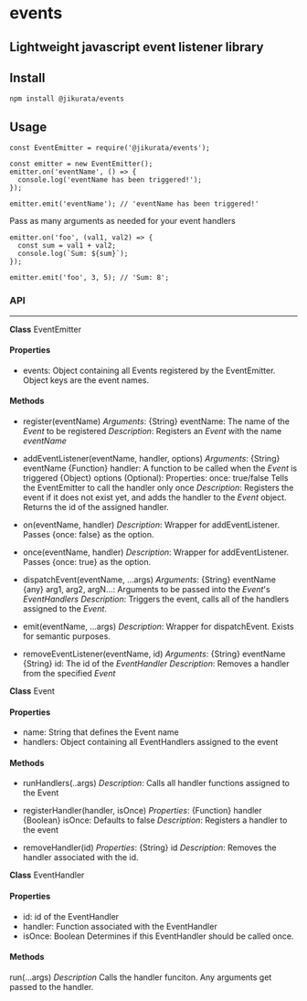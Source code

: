 # events
Lightweight javascript event listener library
---
## Install
```
npm install @jikurata/events
```
## Usage
```
const EventEmitter = require('@jikurata/events');

const emitter = new EventEmitter();
emitter.on('eventName', () => {
  console.log('eventName has been triggered!');
});

emitter.emit('eventName'); // 'eventName has been triggered!'
```
Pass as many arguments as needed for your event handlers
```
emitter.on('foo', (val1, val2) => {
  const sum = val1 + val2;
  console.log(`Sum: ${sum}`);
});

emitter.emit('foo', 3, 5); // 'Sum: 8';
```
### API
---
**Class** EventEmitter
#### Properties
- events: Object containing all Events registered by the EventEmitter. Object keys are the event names.
#### Methods
- register(eventName)
  *Arguments*:
    {String} eventName: The name of the *Event* to be registered
  *Description*:
    Registers an *Event* with the name *eventName*

- addEventListener(eventName, handler, options)
  *Arguments*:
    {String} eventName
    {Function} handler: A function to be called when the *Event* is triggered
    {Object} options (Optional):
      Properties:
        once: true/false
          Tells the EventEmitter to call the handler only once
  *Description*:
    Registers the event if it does not exist yet, and adds the handler to the *Event* object.
    Returns the id of the assigned handler.


- on(eventName, handler)
  *Description*: Wrapper for addEventListener. Passes {once: false} as the option.

- once(eventName, handler)
  *Description*: Wrapper for addEventListener. Passes {once: true} as the option.

- dispatchEvent(eventName, ...args)
  *Arguments*:
    {String} eventName
    {any} arg1, arg2, argN...: Arguments to be passed into the *Event*'s *EventHandlers*
  *Description*:
    Triggers the event, calls all of the handlers assigned to the *Event*.

- emit(eventName, ...args)
  *Description*:
    Wrapper for dispatchEvent. Exists for semantic purposes.

- removeEventListener(eventName, id)
  *Arguments*:
    {String} eventName
    {String} id: The id of the *EventHandler*
  *Description*:
    Removes a handler from the specified *Event*

**Class** Event
#### Properties
- name: String that defines the Event name
- handlers: Object containing all EventHandlers assigned to the event
#### Methods
- runHandlers(..args)
  *Description*:
    Calls all handler functions assigned to the Event

- registerHandler(handler, isOnce)
  *Properties*:
    {Function} handler
    {Boolean} isOnce: Defaults to false
  *Description*:
    Registers a handler to the event

- removeHandler(id)
  *Properties*:
    {String} id
  *Description*:
    Removes the handler associated with the id.


**Class** EventHandler
#### Properties
- id: id of the EventHandler
- handler: Function associated with the EventHandler
- isOnce: Boolean Determines if this EventHandler should be called once.
#### Methods
run(...args) 
*Description*
  Calls the handler funciton. Any arguments get passed to the handler.
